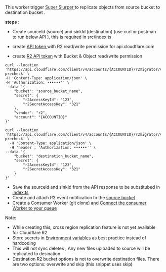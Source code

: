 This worker trigger [Super Slurper  ](https://developers.cloudflare.com/r2/data-migration/super-slurper/) to replicate objects from source bucket to destination bucket .


**steps** :
- Create sourceId (source) and sinkId (destination)  (use curl or postman to run below API ), this is required in src/index.ts 

- create [API token ](https://developers.cloudflare.com/fundamentals/api/get-started/create-token/)with R2 read/write permission for api.cloudflare.com

- create [R2 API token](https://developers.cloudflare.com/r2/api/s3/tokens/) with Bucket & Object read/write permission

``` 
curl --location 'https://api.cloudflare.com/client/v4/accounts/{ACCOUNTID}/r2migrator/v1/sources/connectivity-precheck' \
-H 'Content-Type: application/json' \
-H 'Authorization: ••••••'' \
--data '{
    "bucket": "source_bucket_name",
    "secret": {
        "r2AccessKeyId": "123",
        "r2SecretAccessKey": "321"
    },
    "vendor": "r2",
    "account": "{ACCOUNTID}"
}'
```

```
curl --location 'https://api.cloudflare.com/client/v4/accounts/{ACCOUNTID}/r2migrator/v1/sinks/connectivity-precheck' \
  -H 'Content-Type: application/json' \
  -H 'header : 'Authorization: ••••••'' \
--data '{
    "bucket": "destination_bucket_name",
    "secret": {
        "r2AccessKeyId": "123",
        "r2SecretAccessKey": "321"
    }
}'

```
- Save the sourceId and sinkId from the API response to be substitubed in [index.ts ](https://github.com/iamask/r2-consumer-migration/blob/master/src/index.ts)
- Create and attach R2 event notification to the [source bucket](https://developers.cloudflare.com/r2/buckets/event-notifications/) 
- Create a Consumer Worker (git clone) and [Connect the consumer Worker to your queue ](https://developers.cloudflare.com/queues/get-started/#connect-the-consumer-worker-to-your-queue)

Note: 
- While creating this, cross region replication feature is not yet available for Cloudflare R2
- Store secrets in [Environment variables](https://developers.cloudflare.com/workers/configuration/environment-variables/#add-environment-variables-via-wrangler) as best practice instead of hardcoding
- This will not sync deletes ; Any new files uploaded to source will be replicated to desination
- Destination R2 bucket options is not to overwrite destination files. There are two options: overwrite and skip (this snippet uses skip)

